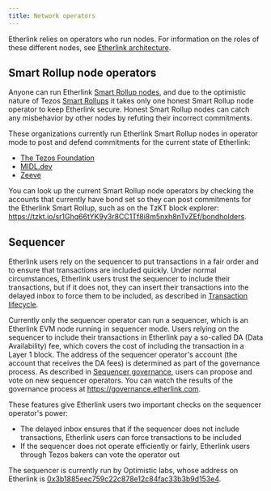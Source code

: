 ```yaml
---
title: Network operators
---
```


Etherlink relies on operators who run nodes.
For information on the roles of these different nodes, see [Etherlink architecture](/network/architecture).

## Smart Rollup node operators

Anyone can run Etherlink [Smart Rollup nodes](/network/smart-rollup-nodes), and due to the optimistic nature of Tezos [Smart Rollups](https://docs.tezos.com/architecture/smart-rollups) it takes only one honest Smart Rollup node operator to keep Etherlink secure.
Honest Smart Rollup nodes can catch any misbehavior by other nodes by refuting their incorrect commitments.

These organizations currently run Etherlink Smart Rollup nodes in operator mode to post and defend commitments for the current state of Etherlink:

- [The Tezos Foundation](https://tezos.foundation/)
- [MIDL.dev](http://midl.dev/)
- [Zeeve](https://www.zeeve.io)

You can look up the current Smart Rollup node operators by checking the accounts that currently have bond set so they can post commitments for the Etherlink Smart Rollup, such as on the TzKT block explorer: https://tzkt.io/sr1Ghq66tYK9y3r8CC1Tf8i8m5nxh8nTvZEf/bondholders.

## Sequencer

Etherlink users rely on the sequencer to put transactions in a fair order and to ensure that transactions are included quickly.
Under normal circumstances, Etherlink users trust the sequencer to include their transactions, but if it does not, they can insert their transactions into the delayed inbox to force them to be included, as described in [Transaction lifecycle](/network/architecture#transaction-lifecycle).

Currently only the sequencer operator can run a sequencer, which is an Etherlink EVM node running in sequencer mode.
Users relying on the sequencer to include their transactions in Etherlink pay a so-called DA (Data Availability) fee, which covers the cost of including the transaction in a Layer 1 block.
The address of the sequencer operator's account (the account that receives the DA fees) is determined as part of the governance process.
As described in [Sequencer governance](/governance/how-is-etherlink-governed#sequencer-governance), users can propose and vote on new sequencer operators.
You can watch the results of the governance process at https://governance.etherlink.com.

These features give Etherlink users two important checks on the sequencer operator's power:

- The delayed inbox ensures that if the sequencer does not include transactions, Etherlink users can force transactions to be included
- If the sequencer does not operate efficiently or fairly, Etherlink users through Tezos bakers can vote the operator out

The sequencer is currently run by Optimistic labs, whose address on Etherlink is [0x3b1885eec759c22c878e12c84fac33b3b9d153e4](https://explorer.etherlink.com/address/0x3b1885eec759c22c878e12c84fac33b3b9d153e4).
